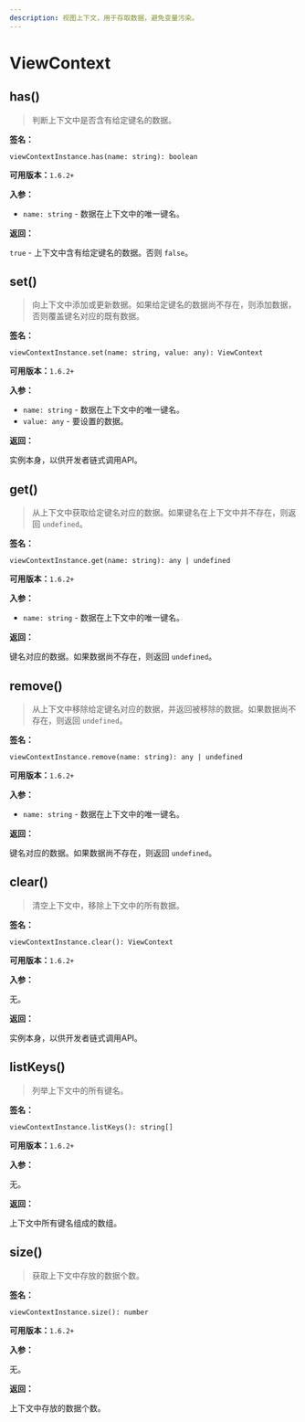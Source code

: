 ```yaml
---
description: 视图上下文，用于存取数据，避免变量污染。
---
```


# ViewContext

## has\(\)

> 判断上下文中是否含有给定键名的数据。

**签名：**

`viewContextInstance.has(name: string): boolean` 

**可用版本：**`1.6.2+`

**入参：**

* `name: string` - 数据在上下文中的唯一键名。

**返回：**

`true` - 上下文中含有给定键名的数据。否则 `false`。

## set\(\)

> 向上下文中添加或更新数据。如果给定键名的数据尚不存在，则添加数据，否则覆盖键名对应的既有数据。

**签名：**

`viewContextInstance.set(name: string, value: any): ViewContext` 

**可用版本：**`1.6.2+`

**入参：**

* `name: string` - 数据在上下文中的唯一键名。
* `value: any` - 要设置的数据。

**返回：**

实例本身，以供开发者链式调用API。

## get\(\)

> 从上下文中获取给定键名对应的数据。如果键名在上下文中并不存在，则返回 `undefined`。

**签名：**

`viewContextInstance.get(name: string): any | undefined` 

**可用版本：**`1.6.2+`

**入参：**

* `name: string` - 数据在上下文中的唯一键名。

**返回：**

键名对应的数据。如果数据尚不存在，则返回 `undefined`。

## remove\(\)

> 从上下文中移除给定键名对应的数据，并返回被移除的数据。如果数据尚不存在，则返回 `undefined`。

**签名：**

`viewContextInstance.remove(name: string): any | undefined` 

**可用版本：**`1.6.2+`

**入参：**

* `name: string` - 数据在上下文中的唯一键名。

**返回：**

键名对应的数据。如果数据尚不存在，则返回 `undefined`。

## clear\(\)

> 清空上下文中，移除上下文中的所有数据。

**签名：**

`viewContextInstance.clear(): ViewContext` 

**可用版本：**`1.6.2+`

**入参：**

无。

**返回：**

实例本身，以供开发者链式调用API。

## listKeys\(\)

> 列举上下文中的所有键名。

**签名：**

`viewContextInstance.listKeys(): string[]` 

**可用版本：**`1.6.2+`

**入参：**

无。

**返回：**

上下文中所有键名组成的数组。

## size\(\)

> 获取上下文中存放的数据个数。

**签名：**

`viewContextInstance.size(): number` 

**可用版本：**`1.6.2+`

**入参：**

无。

**返回：**

上下文中存放的数据个数。

